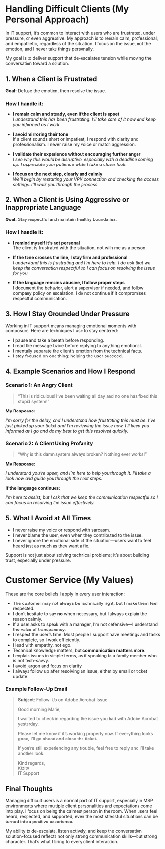 # Handling Difficult Clients (My Personal Approach)

In IT support, it’s common to interact with users who are frustrated, under pressure, or even aggressive. My approach is to remain calm, professional, and empathetic, regardless of the situation. I focus on the issue, not the emotion, and I never take things personally.

My goal is to deliver support that de-escalates tension while moving the conversation toward a solution.

## 1. When a Client is Frustrated

**Goal:** Defuse the emotion, then resolve the issue.

### How I handle it:

- **I remain calm and steady, even if the client is upset**  
  *I understand this has been frustrating. I’ll take care of it now and keep you informed as I work.*

- **I avoid mirroring their tone**  
  If a client sounds short or impatient, I respond with clarity and professionalism. I never raise my voice or match aggression.

- **I validate their experience without encouraging further anger**  
  *I see why this would be disruptive, especially with a deadline coming up. I appreciate your patience while I take a closer look.*

- **I focus on the next step, clearly and calmly**  
  *We’ll begin by restarting your VPN connection and checking the access settings. I’ll walk you through the process.*

## 2. When a Client is Using Aggressive or Inappropriate Language

**Goal:** Stay respectful and maintain healthy boundaries.

### How I handle it:

- **I remind myself it’s not personal**  
  The client is frustrated with the situation, not with me as a person.

- **If the tone crosses the line, I stay firm and professional**  
  *I understand this is frustrating and I’m here to help. I do ask that we keep the conversation respectful so I can focus on resolving the issue for you.*

- **If the language remains abusive, I follow proper steps**  
  I document the behavior, alert a supervisor if needed, and follow company policy on escalation. I do not continue if it compromises respectful communication.

## 3. How I Stay Grounded Under Pressure

Working in IT support means managing emotional moments with composure. Here are techniques I use to stay centered:

- I pause and take a breath before responding.
- I read the message twice before replying to anything emotional.
- I mentally separate the client’s emotion from the technical facts.
- I stay focused on one thing: helping the user succeed.

## 4. Example Scenarios and How I Respond

### Scenario 1: An Angry Client

> “This is ridiculous! I’ve been waiting all day and no one has fixed this stupid system!”

**My Response:**

*I’m sorry for the delay, and I understand how frustrating this must be. I’ve just picked up your ticket and I’m reviewing the issue now. I’ll keep you informed as I go and do my best to get this resolved quickly.*

### Scenario 2: A Client Using Profanity

> “Why is this damn system always broken? Nothing ever works!”

**My Response:**

*I understand you’re upset, and I’m here to help you through it. I’ll take a look now and guide you through the next steps.*

**If the language continues:**

*I’m here to assist, but I ask that we keep the communication respectful so I can focus on resolving the issue effectively.*

## 5. What I Avoid at All Times

- I never raise my voice or respond with sarcasm.
- I never blame the user, even when they contributed to the issue.
- I never ignore the emotional side of the situation—users want to feel heard just as much as they want a fix.

Support is not just about solving technical problems; it’s about building trust, especially under pressure.

# Customer Service (My Values)

These are the core beliefs I apply in every user interaction:

- The customer may not always be technically right, but I make them feel respected.
- I don’t hesitate to say **no** when necessary, but I always explain the reason calmly.
- If a user asks to speak with a manager, I’m not defensive—I understand the value of transparency.
- I respect the user’s time. Most people I support have meetings and tasks to complete, so I work efficiently.
- I lead with empathy, not ego.
- Technical knowledge matters, but **communication matters more**.
- I explain issues in simple terms, as if speaking to a family member who is not tech-savvy.
- I avoid jargon and focus on clarity.
- I always follow up after resolving an issue, either by email or ticket update.

### Example Follow-Up Email

> **Subject**: Follow-Up on Adobe Acrobat Issue  
>  
> Good morning Marie,  
>  
> I wanted to check in regarding the issue you had with Adobe Acrobat yesterday.  
>  
> Please let me know if it’s working properly now. If everything looks good, I’ll go ahead and close the ticket.  
>  
> If you’re still experiencing any trouble, feel free to reply and I’ll take another look.  
>  
> Kind regards,  
> Kizito  
> IT Support

## Final Thoughts

Managing difficult users is a normal part of IT support, especially in MSP environments where multiple client personalities and expectations come into play. I focus on being the calmest person in the room. When users feel heard, respected, and supported, even the most stressful situations can be turned into a positive experience.

My ability to de-escalate, listen actively, and keep the conversation solution-focused reflects not only strong communication skills—but strong character. That’s what I bring to every client interaction.
